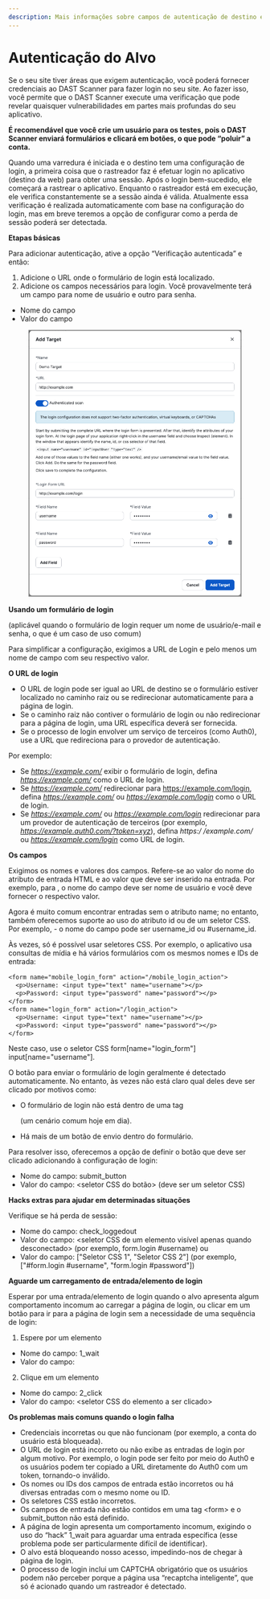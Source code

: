 ```yaml
---
description: Mais informações sobre campos de autenticação de destino e hacks
---
```


# Autenticação do Alvo

Se o seu site tiver áreas que exigem autenticação, você poderá fornecer credenciais ao DAST Scanner para fazer login no seu site. Ao fazer isso, você permite que o DAST Scanner execute uma verificação que pode revelar quaisquer vulnerabilidades em partes mais profundas do seu aplicativo.

**É recomendável que você crie um usuário para os testes, pois o DAST Scanner enviará formulários e clicará em botões, o que pode “poluir” a conta.**

Quando uma varredura é iniciada e o destino tem uma configuração de login, a primeira coisa que o rastreador faz é efetuar login no aplicativo (destino da web) para obter uma sessão. Após o login bem-sucedido, ele começará a rastrear o aplicativo. Enquanto o rastreador está em execução, ele verifica constantemente se a sessão ainda é válida. Atualmente essa verificação é realizada automaticamente com base na configuração do login, mas em breve teremos a opção de configurar como a perda de sessão poderá ser detectada.



**Etapas básicas**

Para adicionar autenticação, ative a opção “Verificação autenticada” e então:

1. Adicione o URL onde o formulário de login está localizado.
2. Adicione os campos necessários para login. Você provavelmente terá um campo para nome de usuário e outro para senha.

* Nome do campo
* Valor do campo

<figure><img src="../../../.gitbook/assets/3_AuthenticatedScan.png" alt=""><figcaption></figcaption></figure>





**Usando um formulário de login**

(aplicável quando o formulário de login requer um nome de usuário/e-mail e senha, o que é um caso de uso comum)

Para simplificar a configuração, exigimos a URL de Login e pelo menos um nome de campo com seu respectivo valor.





**O URL de login**

* O URL de login pode ser igual ao URL de destino se o formulário estiver localizado no caminho raiz ou se redirecionar automaticamente para a página de login.
* Se o caminho raiz não contiver o formulário de login ou não redirecionar para a página de login, uma URL específica deverá ser fornecida.
* Se o processo de login envolver um serviço de terceiros (como Auth0), use a URL que redireciona para o provedor de autenticação.

Por exemplo:

* Se _https://example.com/_ exibir o formulário de login, defina _https://example.com/_ como o URL de login.
* Se _https://example.com/_ redirecionar para https://example.com/login, defina _https://example.com/_ ou _https://example.com/login_ como o URL de login.
* Se _https://example.com/_ ou _https://example.com/login_ redirecionar para um provedor de autenticação de terceiros (por exemplo, _https://example.auth0.com/?token=xyz_), defina _https:/ /example.com/_ ou _https://example.com/login_ como URL de login.





**Os campos**

Exigimos os nomes e valores dos campos. Refere-se ao valor do nome do atributo de entrada HTML e ao valor que deve ser inserido na entrada. Por exemplo, para , o nome do campo deve ser nome de usuário e você deve fornecer o respectivo valor.

Agora é muito comum encontrar entradas sem o atributo name; no entanto, também oferecemos suporte ao uso do atributo id ou de um seletor CSS. Por exemplo,  - o nome do campo pode ser username\_id ou #username\_id.

Às vezes, só é possível usar seletores CSS. Por exemplo, o aplicativo usa consultas de mídia e há vários formulários com os mesmos nomes e IDs de entrada:

```
<form name="mobile_login_form" action="/mobile_login_action">
  <p>Username: <input type="text" name="username"></p>
  <p>Password: <input type="password" name="password"></p>
</form>
<form name="login_form" action="/login_action">
  <p>Username: <input type="text" name="username"></p>
  <p>Password: <input type="password" name="password"></p>
</form>
```



Neste caso, use o seletor CSS form\[name="login\_form"] input\[name="username"].

O botão para enviar o formulário de login geralmente é detectado automaticamente. No entanto, às vezes não está claro qual deles deve ser clicado por motivos como:

*   O formulário de login não está dentro de uma tag

    (um cenário comum hoje em dia).
* Há mais de um botão de envio dentro do formulário.

Para resolver isso, oferecemos a opção de definir o botão que deve ser clicado adicionando à configuração de login:

* Nome do campo: submit\_button
* Valor do campo: \<seletor CSS do botão> (deve ser um seletor CSS)





**Hacks extras para ajudar em determinadas situações**

Verifique se há perda de sessão:

* Nome do campo: check\_loggedout
* Valor do campo: \<seletor CSS de um elemento visível apenas quando desconectado> (por exemplo, form.login #username) ou
* Valor do campo: \["Seletor CSS 1", "Seletor CSS 2"] (por exemplo, \["#form.login #username", "form.login #password"])





**Aguarde um carregamento de entrada/elemento de login**

Esperar por uma entrada/elemento de login quando o alvo apresenta algum comportamento incomum ao carregar a página de login, ou clicar em um botão para ir para a página de login sem a necessidade de uma sequência de login:

1. Espere por um elemento

* Nome do campo: 1\_wait
* Valor do campo:

2. Clique em um elemento

* Nome do campo: 2\_click
* Valor do campo: \<seletor CSS do elemento a ser clicado>





**Os problemas mais comuns quando o login falha**

* Credenciais incorretas ou que não funcionam (por exemplo, a conta do usuário está bloqueada).
* O URL de login está incorreto ou não exibe as entradas de login por algum motivo. Por exemplo, o login pode ser feito por meio do Auth0 e os usuários podem ter copiado a URL diretamente do Auth0 com um token, tornando-o inválido.
* Os nomes ou IDs dos campos de entrada estão incorretos ou há diversas entradas com o mesmo nome ou ID.
* Os seletores CSS estão incorretos.
* Os campos de entrada não estão contidos em uma tag \<form> e o submit\_button não está definido.
* A página de login apresenta um comportamento incomum, exigindo o uso do “hack” 1\_wait para aguardar uma entrada específica (esse problema pode ser particularmente difícil de identificar).
* O alvo está bloqueando nosso acesso, impedindo-nos de chegar à página de login.
* O processo de login inclui um CAPTCHA obrigatório que os usuários podem não perceber porque a página usa “recaptcha inteligente”, que só é acionado quando um rastreador é detectado.
